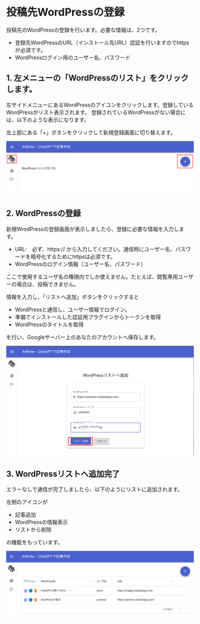 # 投稿先WordPressの登録

投稿先のWordPressの登録を行います。必要な情報は、2つです。

- 登録先WordPressのURL（インストール先URL）認証を行いますのでhttpsが必須です。
- WordPressログイン用のユーザー名、パスワード

## 1. 左メニューの「WordPressのリスト」をクリックします。

左サイドメニューにあるWordPressのアイコンをクリックします。登録しているWordPressがリスト表示されます。
登録されているWordPressがない場合には、以下のような表示になります。

左上部にある「+」ボタンをクリックして新規登録画面に切り替えます。

![WordPressの登録1](../images/05_addWp/04-01-addWp01.png)

## 2. WordPressの登録

新規WrodPressの登録画面が表示しましたら、登録に必要な情報を入力します。

- URL:　必ず、https:// から入力してください。通信時にユーザー名、パスワードを暗号化するためにhttpsは必須です。
- WordPressのログイン情報（ユーザー名、パスワード）

ここで使用するユーザ名の権限内でしか使えません。たとえば、閲覧専用ユーザーの場合は、投稿できません。

情報を入力し、「リストへ追加」ボタンをクリックすると

- WordPressと通信し、ユーザー情報でログイン。
- 準備でインストールした認証用プラグインからトークンを取得
- WordPressのタイトルを取得

を行い、Googleサーバー上のあなたのアカウントへ保存します。

![WordPressの登録2](../images/05_addWp/04-01-addWp02.png)

## 3. WordPressリストへ追加完了

エラーなしで通信が完了しましたら、以下のようにリストに追加されます。

左側のアイコンが

- 記事追加
- WordPressの情報表示
- リストから削除

の機能をもっています。

![WordPressの登録3](../images/05_addWp/04-01-addWp03.png)
